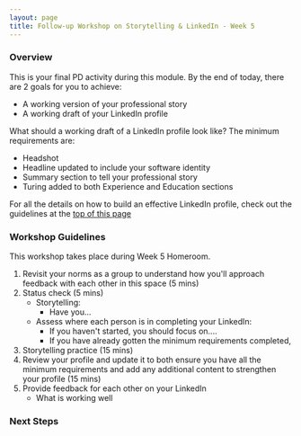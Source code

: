 ```yaml
---
layout: page
title: Follow-up Workshop on Storytelling & LinkedIn - Week 5
---
```


### Overview
This is your final PD activity during this module. By the end of today, there are 2 goals for you to achieve:

* A working version of your professional story
* A working draft of your LinkedIn profile

What should a working draft of a LinkedIn profile look like? The minimum requirements are:

* Headshot 
* Headline updated to include your software identity
* Summary section to tell your professional story
* Turing added to both Experience and Education sections

For all the details on how to build an effective LinkedIn profile, check out the guidelines at the [top of this page](/resources/branding_resources)

### Workshop Guidelines
This workshop takes place during Week 5 Homeroom.

1. Revisit your norms as a group to understand how you'll approach feedback with each other in this space (5 mins)
2. Status check (5 mins)
   * Storytelling:
      * Have you...
   * Assess where each person is in completing your LinkedIn:
      * If you haven't started, you should focus on....
      * If you have already gotten the minimum requirements completed, 
3. Storytelling practice (15 mins)
4. Review your profile and update it to both ensure you have all the minimum requirements and add any additional content to strengthen your profile (15 mins)
5. Provide feedback for each other on your LinkedIn
   * What is working well

### Next Steps
